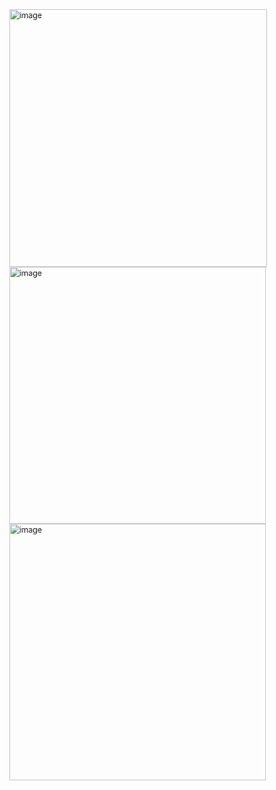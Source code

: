 <img width="460" alt="image" src="https://github.com/user-attachments/assets/1751250a-0c8c-4858-ae87-514dfacf8c0b">
<img width="458" alt="image" src="https://github.com/user-attachments/assets/bf40d035-8151-4979-9602-d363c9ba4037">
<img width="458" alt="image" src="https://github.com/user-attachments/assets/76c1ad40-e310-44df-ac0d-11a1a24421f6">
